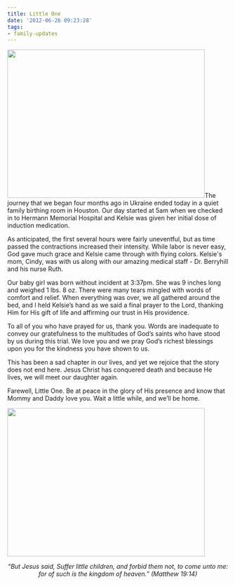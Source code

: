 ```yaml
---
title: Little One
date: '2012-06-26 09:23:28'
tags:
- family-updates
---
```


<a href="https://s3.amazonaws.com/images.ofreport.com/2012/06/2012-06-26-20.58.34.jpg"><img class="aligncenter size-medium wp-image-1555" title="2012-06-26 20.58.34" src="https://s3.amazonaws.com/images.ofreport.com/2012/06/2012-06-26-20.58.34-450x337.jpg" alt="" width="450" height="337" /></a>The journey that we began four months ago in Ukraine ended today in a quiet family birthing room in Houston. Our day started at 5am when we checked in to Hermann Memorial Hospital and Kelsie was given her initial dose of induction medication.

As anticipated, the first several hours were fairly uneventful, but as time passed the contractions increased their intensity. While labor is never easy, God gave much grace and Kelsie came through with flying colors. Kelsie's mom, Cindy, was with us along with our amazing medical staff - Dr. Berryhill and his nurse Ruth.

Our baby girl was born without incident at 3:37pm. She was 9 inches long and weighed 1 lbs. 8 oz. There were many tears mingled with words of comfort and relief. When everything was over, we all gathered around the bed, and I held Kelsie’s hand as we said a final prayer to the Lord, thanking Him for His gift of life and affirming our trust in His providence.

To all of you who have prayed for us, thank you. Words are inadequate to convey our gratefulness to the multitudes of God’s saints who have stood by us during this trial. We love you and we pray God’s richest blessings upon you for the kindness you have shown to us.

This has been a sad chapter in our lives, and yet we rejoice that the story does not end here. Jesus Christ has conquered death and because He lives, we will meet our daughter again.

Farewell, Little One. Be at peace in the glory of His presence and know that Mommy and Daddy love you. Wait a little while, and we’ll be home.

<a href="https://s3.amazonaws.com/images.ofreport.com/2012/06/2012-06-26-20.56.21.jpg"><img class="aligncenter size-medium wp-image-1556" title="2012-06-26 20.56.21" src="https://s3.amazonaws.com/images.ofreport.com/2012/06/2012-06-26-20.56.21-450x337.jpg" alt="" width="450" height="337" /></a>
<p style="text-align: center;"><em>“But Jesus said, Suffer little children, and forbid them not, to come unto me: for of such is the kingdom of heaven.”</em>
<em>(Matthew 19:14)</em></p>

